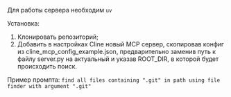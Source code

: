 Для работы сервера необходим ```uv```

Установка:
1. Клонировать репозиторий;
2. Добавить в настройках Cline новый MCP сервер, скопировав конфиг из cline_mcp_config_example.json, предварительно заменив путь к файлу server.py на актуальный и указав ROOT_DIR, в которой будет происходить поиск.

Пример промпта: ```find all files containing ".git" in path using file finder with argument ".git"```

